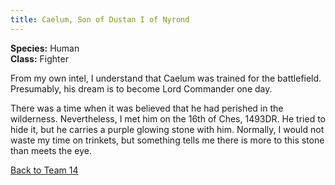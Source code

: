 ```yaml
---
title: Caelum, Son of Dustan I of Nyrond
---
```


**Species:** Human  
**Class:** Fighter  

From my own intel, I understand that Caelum was trained for the battlefield. Presumably, his dream is to become Lord Commander one day.

There was a time when it was believed that he had perished in the wilderness. Nevertheless, I met him on the 16th of Ches, 1493DR. He tried to hide it, but he carries a purple glowing stone with him. Normally, I would not waste my time on trinkets, but something tells me there is more to this stone than meets the eye.

[Back to Team 14](./team_14.md)

